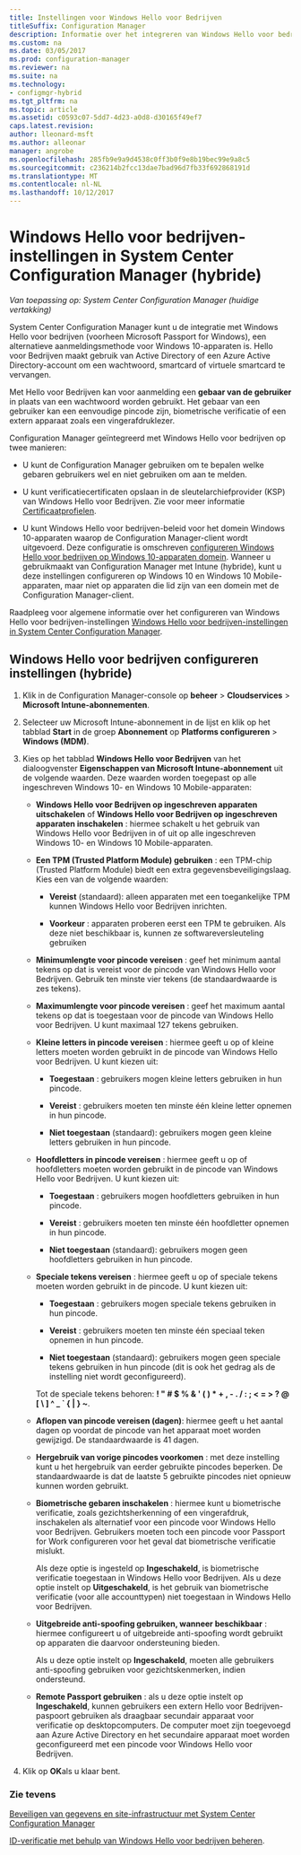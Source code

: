 ```yaml
---
title: Instellingen voor Windows Hello voor Bedrijven
titleSuffix: Configuration Manager
description: Informatie over het integreren van Windows Hello voor bedrijven met System Center Configuration Manager.
ms.custom: na
ms.date: 03/05/2017
ms.prod: configuration-manager
ms.reviewer: na
ms.suite: na
ms.technology:
- configmgr-hybrid
ms.tgt_pltfrm: na
ms.topic: article
ms.assetid: c0593c07-5dd7-4d23-a0d8-d30165f49ef7
caps.latest.revision: 
author: lleonard-msft
ms.author: alleonar
manager: angrobe
ms.openlocfilehash: 285fb9e9a9d4538c0ff3b0f9e8b19bec99e9a8c5
ms.sourcegitcommit: c236214b2fcc13dae7bad96d7fb33f692868191d
ms.translationtype: MT
ms.contentlocale: nl-NL
ms.lasthandoff: 10/12/2017
---
```

# <a name="windows-hello-for-business-settings-in-system-center-configuration-manager-hybrid"></a>Windows Hello voor bedrijven-instellingen in System Center Configuration Manager (hybride)

*Van toepassing op: System Center Configuration Manager (huidige vertakking)*

System Center Configuration Manager kunt u de integratie met Windows Hello voor bedrijven (voorheen Microsoft Passport for Windows), een alternatieve aanmeldingsmethode voor Windows 10-apparaten is. Hello voor Bedrijven maakt gebruik van Active Directory of een Azure Active Directory-account om een wachtwoord, smartcard of virtuele smartcard te vervangen.  

Met Hello voor Bedrijven kan voor aanmelding een **gebaar van de gebruiker** in plaats van een wachtwoord worden gebruikt. Het gebaar van een gebruiker kan een eenvoudige pincode zijn, biometrische verificatie of een extern apparaat zoals een vingerafdruklezer.  

 Configuration Manager geïntegreerd met Windows Hello voor bedrijven op twee manieren:  

-   U kunt de Configuration Manager gebruiken om te bepalen welke gebaren gebruikers wel en niet gebruiken om aan te melden.  

-   U kunt verificatiecertificaten opslaan in de sleutelarchiefprovider (KSP) van Windows Hello voor Bedrijven. Zie voor meer informatie [Certificaatprofielen](create-pfx-certificate-profiles.md).  

- U kunt Windows Hello voor bedrijven-beleid voor het domein Windows 10-apparaten waarop de Configuration Manager-client wordt uitgevoerd. Deze configuratie is omschreven [configureren Windows Hello voor bedrijven op Windows 10-apparaten domein](../../protect/deploy-use/windows-hello-for-business-settings.md#configure-windows-hello-for-business-on-domain-joined-windows-10-devices). Wanneer u gebruikmaakt van Configuration Manager met Intune (hybride), kunt u deze instellingen configureren op Windows 10 en Windows 10 Mobile-apparaten, maar niet op apparaten die lid zijn van een domein met de Configuration Manager-client.   

Raadpleeg voor algemene informatie over het configureren van Windows Hello voor bedrijven-instellingen [Windows Hello voor bedrijven-instellingen in System Center Configuration Manager](../../protect/deploy-use/windows-hello-for-business-settings.md).

## <a name="configure-windows-hello-for-business-settings-hybrid"></a>Windows Hello voor bedrijven configureren instellingen (hybride)  

1.  Klik in de Configuration Manager-console op **beheer** > **Cloudservices** > **Microsoft Intune-abonnementen**.  

3.  Selecteer uw Microsoft Intune-abonnement in de lijst en klik op het tabblad **Start** in de groep **Abonnement** op **Platforms configureren** > **Windows (MDM)**.  

4.  Kies op het tabblad **Windows Hello voor Bedrijven** van het dialoogvenster **Eigenschappen van Microsoft Intune-abonnement** uit de volgende waarden. Deze waarden worden toegepast op alle ingeschreven Windows 10- en Windows 10 Mobile-apparaten:  

    -   **Windows Hello voor Bedrijven op ingeschreven apparaten uitschakelen** of **Windows Hello voor Bedrijven op ingeschreven apparaten inschakelen** : hiermee schakelt u het gebruik van Windows Hello voor Bedrijven in of uit op alle ingeschreven Windows 10- en Windows 10 Mobile-apparaten.  

    -   **Een TPM (Trusted Platform Module) gebruiken** : een TPM-chip (Trusted Platform Module) biedt een extra gegevensbeveiligingslaag. Kies een van de volgende waarden:  

        -   **Vereist** (standaard): alleen apparaten met een toegankelijke TPM kunnen Windows Hello voor Bedrijven inrichten.  

        -   **Voorkeur** : apparaten proberen eerst een TPM te gebruiken. Als deze niet beschikbaar is, kunnen ze softwareversleuteling gebruiken  

    -   **Minimumlengte voor pincode vereisen** : geef het minimum aantal tekens op dat is vereist voor de pincode van Windows Hello voor Bedrijven. Gebruik ten minste vier tekens (de standaardwaarde is zes tekens).  

    -   **Maximumlengte voor pincode vereisen** : geef het maximum aantal tekens op dat is toegestaan voor de pincode van Windows Hello voor Bedrijven. U kunt maximaal 127 tekens gebruiken.  

    -   **Kleine letters in pincode vereisen** : hiermee geeft u op of kleine letters moeten worden gebruikt in de pincode van Windows Hello voor Bedrijven. U kunt kiezen uit:  

        -   **Toegestaan** : gebruikers mogen kleine letters gebruiken in hun pincode.  

        -   **Vereist** : gebruikers moeten ten minste één kleine letter opnemen in hun pincode.  

        -   **Niet toegestaan** (standaard): gebruikers mogen geen kleine letters gebruiken in hun pincode.  

    -   **Hoofdletters in pincode vereisen** : hiermee geeft u op of hoofdletters moeten worden gebruikt in de pincode van Windows Hello voor Bedrijven. U kunt kiezen uit:  

        -   **Toegestaan** : gebruikers mogen hoofdletters gebruiken in hun pincode.  

        -   **Vereist** : gebruikers moeten ten minste één hoofdletter opnemen in hun pincode.  

        -   **Niet toegestaan** (standaard): gebruikers mogen geen hoofdletters gebruiken in hun pincode.  

    -   **Speciale tekens vereisen** : hiermee geeft u op of speciale tekens moeten worden gebruikt in de pincode. U kunt kiezen uit:  

        -   **Toegestaan** : gebruikers mogen speciale tekens gebruiken in hun pincode.  

        -   **Vereist** : gebruikers moeten ten minste één speciaal teken opnemen in hun pincode.  

        -   **Niet toegestaan** (standaard): gebruikers mogen geen speciale tekens gebruiken in hun pincode (dit is ook het gedrag als de instelling niet wordt geconfigureerd).  

         Tot de speciale tekens behoren: **! " # $ % & ' ( ) \* + , - . / : ; < = > ? @ [ \ ] ^ _ ` { &#124; } ~**.  

    -   **Aflopen van pincode vereisen (dagen)**: hiermee geeft u het aantal dagen op voordat de pincode van het apparaat moet worden gewijzigd. De standaardwaarde is 41 dagen.  

    -   **Hergebruik van vorige pincodes voorkomen** : met deze instelling kunt u het hergebruik van eerder gebruikte pincodes beperken. De standaardwaarde is dat de laatste 5 gebruikte pincodes niet opnieuw kunnen worden gebruikt.  

    -   **Biometrische gebaren inschakelen** : hiermee kunt u biometrische verificatie, zoals gezichtsherkenning of een vingerafdruk, inschakelen als alternatief voor een pincode voor Windows Hello voor Bedrijven. Gebruikers moeten toch een pincode voor Passport for Work configureren voor het geval dat biometrische verificatie mislukt.  

         Als deze optie is ingesteld op **Ingeschakeld**, is biometrische verificatie toegestaan in Windows Hello voor Bedrijven.  Als u deze optie instelt op **Uitgeschakeld**, is het gebruik van biometrische verificatie (voor alle accounttypen) niet toegestaan in Windows Hello voor Bedrijven.  

    -   **Uitgebreide anti-spoofing gebruiken, wanneer beschikbaar** : hiermee configureert u of uitgebreide anti-spoofing wordt gebruikt op apparaten die daarvoor ondersteuning bieden.  

         Als u deze optie instelt op **Ingeschakeld**, moeten alle gebruikers anti-spoofing gebruiken voor gezichtskenmerken, indien ondersteund.  

    -   **Remote Passport gebruiken** : als u deze optie instelt op **Ingeschakeld**, kunnen gebruikers een extern Hello voor Bedrijven-paspoort gebruiken als draagbaar secundair apparaat voor verificatie op desktopcomputers. De computer moet zijn toegevoegd aan Azure Active Directory en het secundaire apparaat moet worden geconfigureerd met een pincode voor Windows Hello voor Bedrijven.  

5.  Klik op **OK**als u klaar bent.  

### <a name="see-also"></a>Zie tevens  
 [Beveiligen van gegevens en site-infrastructuur met System Center Configuration Manager](../../protect/understand/protect-data-and-site-infrastructure.md)

 [ID-verificatie met behulp van Windows Hello voor bedrijven beheren](https://technet.microsoft.com/itpro/windows/keep-secure/manage-identity-verification-using-microsoft-passport).  
